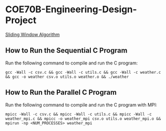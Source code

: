 # COE70B-Engineering-Design-Project

[Sliding Window Algorithm](https://www.hindawi.com/journals/isrn/2013/156540/)

## How to Run the Sequential C Program
Run the following command to compile and run the C program:

`gcc -Wall -c csv.c && gcc -Wall -c utils.c && gcc -Wall -c weather.c && gcc -o weather csv.o utils.o weather.o && ./weather`

## How to Run the Parallel C Program
Run the following command to compile and run the C program with MPI:

`mpicc -Wall -c csv.c && mpicc -Wall -c utils.c && mpicc -Wall -c weather_mpi.c && mpicc -o weather_mpi csv.o utils.o weather_mpi.o && mpirun -np <NUM_PROCESSES> weather_mpi`
